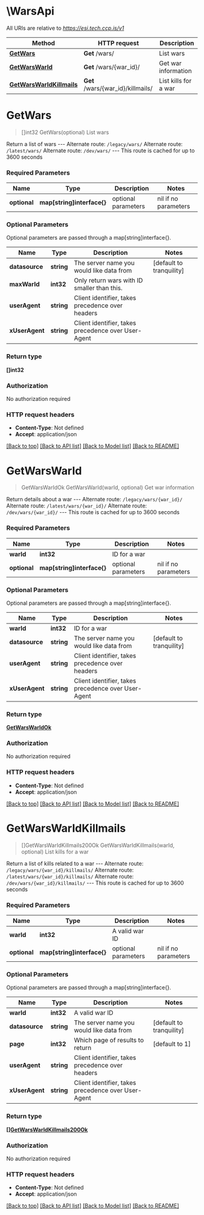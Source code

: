 # \WarsApi

All URIs are relative to *https://esi.tech.ccp.is/v1*

Method | HTTP request | Description
------------- | ------------- | -------------
[**GetWars**](WarsApi.md#GetWars) | **Get** /wars/ | List wars
[**GetWarsWarId**](WarsApi.md#GetWarsWarId) | **Get** /wars/{war_id}/ | Get war information
[**GetWarsWarIdKillmails**](WarsApi.md#GetWarsWarIdKillmails) | **Get** /wars/{war_id}/killmails/ | List kills for a war


# **GetWars**
> []int32 GetWars(optional)
List wars

Return a list of wars  --- Alternate route: `/legacy/wars/`  Alternate route: `/latest/wars/`  Alternate route: `/dev/wars/`  --- This route is cached for up to 3600 seconds

### Required Parameters

Name | Type | Description  | Notes
------------- | ------------- | ------------- | -------------
 **optional** | **map[string]interface{}** | optional parameters | nil if no parameters

### Optional Parameters
Optional parameters are passed through a map[string]interface{}.

Name | Type | Description  | Notes
------------- | ------------- | ------------- | -------------
 **datasource** | **string**| The server name you would like data from | [default to tranquility]
 **maxWarId** | **int32**| Only return wars with ID smaller than this. | 
 **userAgent** | **string**| Client identifier, takes precedence over headers | 
 **xUserAgent** | **string**| Client identifier, takes precedence over User-Agent | 

### Return type

**[]int32**

### Authorization

No authorization required

### HTTP request headers

 - **Content-Type**: Not defined
 - **Accept**: application/json

[[Back to top]](#) [[Back to API list]](../README.md#documentation-for-api-endpoints) [[Back to Model list]](../README.md#documentation-for-models) [[Back to README]](../README.md)

# **GetWarsWarId**
> GetWarsWarIdOk GetWarsWarId(warId, optional)
Get war information

Return details about a war  --- Alternate route: `/legacy/wars/{war_id}/`  Alternate route: `/latest/wars/{war_id}/`  Alternate route: `/dev/wars/{war_id}/`  --- This route is cached for up to 3600 seconds

### Required Parameters

Name | Type | Description  | Notes
------------- | ------------- | ------------- | -------------
  **warId** | **int32**| ID for a war | 
 **optional** | **map[string]interface{}** | optional parameters | nil if no parameters

### Optional Parameters
Optional parameters are passed through a map[string]interface{}.

Name | Type | Description  | Notes
------------- | ------------- | ------------- | -------------
 **warId** | **int32**| ID for a war | 
 **datasource** | **string**| The server name you would like data from | [default to tranquility]
 **userAgent** | **string**| Client identifier, takes precedence over headers | 
 **xUserAgent** | **string**| Client identifier, takes precedence over User-Agent | 

### Return type

[**GetWarsWarIdOk**](get_wars_war_id_ok.md)

### Authorization

No authorization required

### HTTP request headers

 - **Content-Type**: Not defined
 - **Accept**: application/json

[[Back to top]](#) [[Back to API list]](../README.md#documentation-for-api-endpoints) [[Back to Model list]](../README.md#documentation-for-models) [[Back to README]](../README.md)

# **GetWarsWarIdKillmails**
> []GetWarsWarIdKillmails200Ok GetWarsWarIdKillmails(warId, optional)
List kills for a war

Return a list of kills related to a war  --- Alternate route: `/legacy/wars/{war_id}/killmails/`  Alternate route: `/latest/wars/{war_id}/killmails/`  Alternate route: `/dev/wars/{war_id}/killmails/`  --- This route is cached for up to 3600 seconds

### Required Parameters

Name | Type | Description  | Notes
------------- | ------------- | ------------- | -------------
  **warId** | **int32**| A valid war ID | 
 **optional** | **map[string]interface{}** | optional parameters | nil if no parameters

### Optional Parameters
Optional parameters are passed through a map[string]interface{}.

Name | Type | Description  | Notes
------------- | ------------- | ------------- | -------------
 **warId** | **int32**| A valid war ID | 
 **datasource** | **string**| The server name you would like data from | [default to tranquility]
 **page** | **int32**| Which page of results to return | [default to 1]
 **userAgent** | **string**| Client identifier, takes precedence over headers | 
 **xUserAgent** | **string**| Client identifier, takes precedence over User-Agent | 

### Return type

[**[]GetWarsWarIdKillmails200Ok**](get_wars_war_id_killmails_200_ok.md)

### Authorization

No authorization required

### HTTP request headers

 - **Content-Type**: Not defined
 - **Accept**: application/json

[[Back to top]](#) [[Back to API list]](../README.md#documentation-for-api-endpoints) [[Back to Model list]](../README.md#documentation-for-models) [[Back to README]](../README.md)

